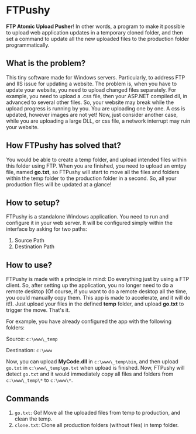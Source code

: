 # FTPushy
**FTP Atomic Upload Pusher**! In other words, a program to make it possible to upload web application updates in a temporary cloned folder, and then set a command to update all the new uploaded files to the production folder programmatically.

## What is the problem?
This tiny software made for Windows servers. Particularly, to address FTP and IIS issue for updating a website. The problem is, when you have to update your website, you need to upload changed files separately. For example, you need to upload a .css file, then your ASP.NET compiled dll, in advanced to several other files. So, your website may break while the upload progress is running by you. You are uploading one by one. A css is updated, however images are not yet! Now, just consider another case, while you are uploading a large DLL, or css file, a network interrupt may ruin your website.

## How FTPushy has solved that?
You would be able to create a temp folder, and upload intended files within this folder using FTP. When you are finished, you need to upload an emtpy file, named **go.txt**, so FTPushy will start to move all the files and folders within the temp folder to the production folder in a second.
So, all your production files will be updated at a glance!

## How to setup?
FTPushy is a standalone Windows application. You need to run and configure it in your web server. It will be configured simply within the interface by asking for two paths:

1. Source Path
2. Destination Path

## How to use?
FTPushy is made with a principle in mind: Do everything just by using a FTP client. So, after setting up the application, you no longer need to do a remote desktop (Of course, if you want to do a remote desktop all the time, you could manually copy them. This app is made to accelerate, and it will do it!). Just upload your files in the defined **temp** folder, and upload **go.txt** to trigger the move. That's it.

For example, you have already configured the app with the following folders:

Source: `c:\www\_temp`

Destination: `c:\www`


Now, you can upload **MyCode.dll** in `c:\www\_temp\bin`, and then upload `go.txt` in `c:\www\_temp\go.txt` when upload is finished. Now, FTPushy will detect `go.txt` and it would immediately copy all files and folders from `c:\www\_temp\*` to `c:\www\*`.


## Commands

1. `go.txt`: Go! Move all the uploaded files from temp to production, and clean the temp.
2. `clone.txt`: Clone all production folders (without files) in temp folder.
